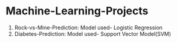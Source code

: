 # Machine-Learning-Projects
1) Rock-vs-Mine-Prediction: Model used- Logistic Regression
2) Diabetes-Prediction: Model used- Support Vector Model(SVM)

